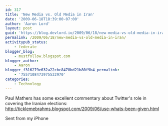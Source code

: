 ```yaml
---
id: 317
title: 'New Media vs. Old Media in Iran'
date: '2009-06-18T18:39:00-07:00'
author: 'Aaron Lord'
layout: post
guid: 'https://blog.devlord.io/2009/06/18/new-media-vs-old-media-in-iran/'
permalink: /2009/06/18/new-media-vs-old-media-in-iran/
activitypub_status:
    - federate
blogger_blog:
    - mustfollow.blogspot.com
blogger_author:
    - Aaron
blogger_f316279e632a22cbc8478bd21b80f9b4_permalink:
    - '7557108473975532970'
categories:
    - Technology
---
```


Paul Mathers has some excellent commentary about Twitter's role in <br />covering the Iranian elections:  <a href="http://ticklemebrahms.blogspot.com/2009/06/use-whats-been-given.html">http://ticklemebrahms.blogspot.com/2009/06/use-whats-been-given.html</a><p>Sent from my iPhone</p><div class="blogger-post-footer"></div>